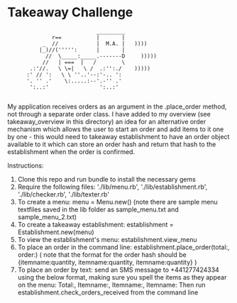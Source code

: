 Takeaway Challenge
==================
```
                            _________
              r==           |       |
           _  //            |  M.A. |   ))))
          |_)//(''''':      |       |
            //  \_____:_____.-------D     )))))
           //   | ===  |   /        \
       .:'//.   \ \=|   \ /  .:'':./    )))))
      :' // ':   \ \ ''..'--:'-.. ':
      '. '' .'    \:.....:--'.-'' .'
       ':..:'                ':..:'
 
 ```

My application receives orders as an argument in the .place_order method, not through a separate order class. I have added to my overview (see takeaway_overview in this directory) an idea for an alternative order mechanism which allows the user to start an order and add items to it one by one - this would need to takeaway establishment to have an order object available to it which can store an order hash and return that hash to the establishment when the order is confirmed.

Instructions:

1. Clone this repo and run bundle to install the necessary gems
2. Require the following files: './lib/menu.rb', './lib/establishment.rb', './lib/checker.rb', './lib/texter.rb'
3. To create a menu: menu = Menu.new(<path to textfile>) (note there are sample menu textfiles saved in the lib folder as sample_menu.txt and sample_menu_2.txt)
4. To create a takeaway establishment: establishment = Establishment.new(menu)
5. To view the establishment's menu: establishment.view_menu
6. To place an order in the command line: establishment.place_order(total:<total amount you will pay>, order:<order hash>) ( note that the format for the order hash should be {itemname:quantity, itemname:quantity, itemname:quantity} )
7. To place an order by text: send an SMS message to +441277424334 using the below format, making sure you spell the items as they appear on the menu:
Total:<amount you will pay>, Itemname:<quantity>, Itemname:<quantity>, Itemname:<quantity>
Then run establishment.check_orders_received from the command line
